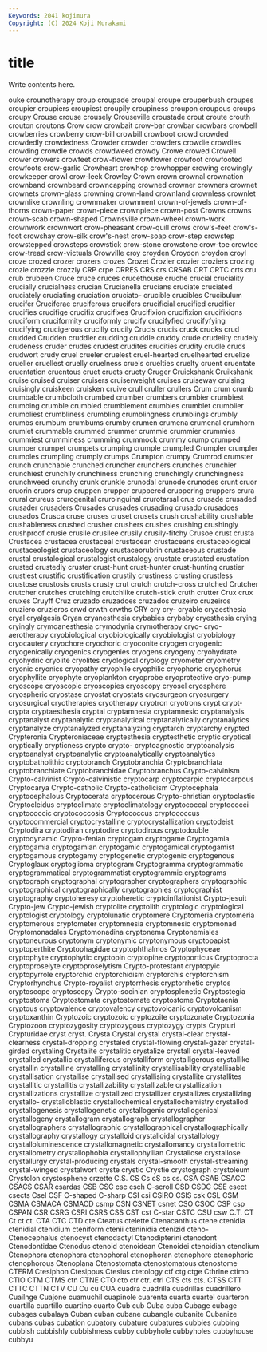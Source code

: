 ```yaml
---
Keywords: 2041 kojimura
Copyright: (C) 2024 Koji Murakami
---
```


# title

Write contents here.



ouke crounotherapy croup croupade croupal croupe crouperbush croupes croupier
croupiers croupiest croupily croupiness croupon croupous croups croupy Crouse crouse
crousely Crouseville croustade crout croute crouth crouton croutons Crow crow
crowbait crow-bar crowbar crowbars crowbell crowberries crowberry crow-bill crowbill crowboot
crowd crowded crowdedly crowdedness Crowder crowder crowders crowdie crowdies crowding
crowdle crowds crowdweed crowdy Crowe crowed Crowell crower crowers crowfeet
crow-flower crowflower crowfoot crowfooted crowfoots crow-garlic Crowheart crowhop crowhopper crowing
crowingly crowkeeper crowl crow-leek Crowley Crown crown crownal crownation crownband
crownbeard crowncapping crowned crowner crowners crownet crownets crown-glass crowning crown-land
crownland crownless crownlet crownlike crownling crownmaker crownment crown-of-jewels crown-of-thorns crown-paper
crown-piece crownpiece crown-post Crowns crowns crown-scab crown-shaped Crownsville crown-wheel crown-work
crownwork crownwort crow-pheasant crow-quill crows crow's-feet crow's-foot crowshay crow-silk crow's-nest
crow-soap crow-step crowstep crowstepped crowsteps crowstick crow-stone crowstone crow-toe crowtoe
crow-tread crow-victuals Crowville croy croyden Croydon croydon croyl croze crozed
crozer crozers crozes Crozet Crozier crozier croziers crozing crozle crozzle
crozzly CRP crpe CRRES CRS crs CRSAB CRT CRTC crts
cru crub crubeen Cruce cruce cruces crucethouse cruche crucial cruciality
crucially crucialness crucian Crucianella crucians cruciate cruciated cruciately cruciating cruciation
cruciato- crucible crucibles Crucibulum crucifer Cruciferae cruciferous crucifers crucificial crucified
crucifier crucifies crucifige crucifix crucifixes Crucifixion crucifixion crucifixions cruciform cruciformity
cruciformly crucify crucifyfied crucifyfying crucifying crucigerous crucilly crucily Crucis crucis
cruck crucks crud crudded Crudden cruddier crudding cruddle cruddy crude
crudelity crudely crudeness cruder crudes crudest crudites crudities crudity crudle
cruds crudwort crudy cruel crueler cruelest cruel-hearted cruelhearted cruelize crueller
cruellest cruelly cruelness cruels cruelties cruelty cruent cruentate cruentation cruentous
cruet cruets cruety Cruger Cruickshank Cruikshank cruise cruised cruiser cruisers
cruiserweight cruises cruiseway cruising cruisingly cruiskeen cruisken cruive crull cruller
crullers Crum crum crumb crumbable crumbcloth crumbed crumber crumbers crumbier
crumbiest crumbing crumble crumbled crumblement crumbles crumblet crumblier crumbliest crumbliness
crumbling crumblingness crumblings crumbly crumbs crumbum crumbums crumby crumen crumena
crumenal crumhorn crumlet crummable crummed crummer crummie crummier crummies crummiest
crumminess crumming crummock crummy crump crumped crumper crumpet crumpets crumping
crumple crumpled Crumpler crumpler crumples crumpling crumply crumps Crumpton crumpy
Crumrod crumster crunch crunchable crunched cruncher crunchers crunches crunchier crunchiest
crunchily crunchiness crunching crunchingly crunchingness crunchweed crunchy crunk crunkle crunodal
crunode crunodes crunt cruor cruorin cruors crup cruppen crupper cruppered
cruppering cruppers crura crural crureus crurogenital cruroinguinal crurotarsal crus crusade
crusaded crusader crusaders Crusades crusades crusading crusado crusadoes crusados Crusca
cruse cruses cruset crusets crush crushability crushable crushableness crushed crusher
crushers crushes crushing crushingly crushproof crusie crusile crusilee crusily crusily-fitchy
Crusoe crust crusta Crustacea crustacea crustaceal crustacean crustaceans crustaceological crustaceologist
crustaceology crustaceorubrin crustaceous crustade crustal crustalogical crustalogist crustalogy crustate crustated
crustation crusted crustedly cruster crust-hunt crust-hunter crust-hunting crustier crustiest crustific
crustification crustily crustiness crusting crustless crustose crustosis crusts crusty crut
crutch crutch-cross crutched Crutcher crutcher crutches crutching crutchlike crutch-stick cruth
crutter Crux crux cruxes Cruyff Cruz cruzado cruzadoes cruzados cruzeiro
cruzeiros cruziero cruzieros crwd crwth crwths CRY cry cry- cryable
cryaesthesia cryal cryalgesia Cryan cryanesthesia crybabies crybaby cryesthesia crying cryingly
crymoanesthesia crymodynia crymotherapy cryo- cryo-aerotherapy cryobiological cryobiologically cryobiologist cryobiology cryocautery
cryochore cryochoric cryoconite cryogen cryogenic cryogenically cryogenics cryogenies cryogens cryogeny
cryohydrate cryohydric cryolite cryolites cryological cryology cryometer cryometry cryonic cryonics
cryopathy cryophile cryophilic cryophoric cryophorus cryophyllite cryophyte cryoplankton cryoprobe cryoprotective
cryo-pump cryoscope cryoscopic cryoscopies cryoscopy cryosel cryosphere cryospheric cryostase cryostat
cryostats cryosurgeon cryosurgery cryosurgical cryotherapies cryotherapy cryotron cryotrons crypt crypt-
crypta cryptaesthesia cryptal cryptamnesia cryptamnesic cryptanalysis cryptanalyst cryptanalytic cryptanalytical cryptanalytically
cryptanalytics cryptanalyze cryptanalyzed cryptanalyzing cryptarch cryptarchy crypted Crypteronia Crypteroniaceae cryptesthesia
cryptesthetic cryptic cryptical cryptically crypticness crypto crypto- cryptoagnostic cryptoanalysis cryptoanalyst
cryptoanalytic cryptoanalytically cryptoanalytics cryptobatholithic cryptobranch Cryptobranchia Cryptobranchiata cryptobranchiate Cryptobranchidae Cryptobranchus
Crypto-calvinism Crypto-calvinist Crypto-calvinistic cryptocarp cryptocarpic cryptocarpous Cryptocarya Crypto-catholic Crypto-catholicism Cryptocephala
cryptocephalous Cryptocerata cryptocerous Crypto-christian cryptoclastic Cryptocleidus cryptoclimate cryptoclimatology cryptococcal cryptococci
cryptococcic cryptococcosis Cryptococcus cryptococcus cryptocommercial cryptocrystalline cryptocrystallization cryptodeist Cryptodira cryptodiran
cryptodire cryptodirous cryptodouble cryptodynamic Crypto-fenian cryptogam cryptogame Cryptogamia cryptogamia cryptogamian
cryptogamic cryptogamical cryptogamist cryptogamous cryptogamy cryptogenetic cryptogenic cryptogenous Cryptoglaux cryptoglioma
cryptogram Cryptogramma cryptogrammatic cryptogrammatical cryptogrammatist cryptogrammic cryptograms cryptograph cryptographal cryptographer
cryptographers cryptographic cryptographical cryptographically cryptographies cryptographist cryptography cryptoheresy cryptoheretic cryptoinflationist
Crypto-jesuit Crypto-jew Crypto-jewish cryptolite cryptolith cryptologic cryptological cryptologist cryptology cryptolunatic
cryptomere Cryptomeria cryptomeria cryptomerous cryptometer cryptomnesia cryptomnesic cryptomonad Cryptomonadales Cryptomonadina
cryptonema Cryptonemiales cryptoneurous cryptonym cryptonymic cryptonymous cryptopapist cryptoperthite Cryptophagidae cryptophthalmos
Cryptophyceae cryptophyte cryptophytic cryptopin cryptopine cryptoporticus Cryptoprocta cryptoproselyte cryptoproselytism Crypto-protestant
cryptopyic cryptopyrrole cryptorchid cryptorchidism cryptorchis cryptorchism Cryptorhynchus Crypto-royalist cryptorrhesis cryptorrhetic
cryptos cryptoscope cryptoscopy Crypto-socinian cryptosplenetic Cryptostegia cryptostoma Cryptostomata cryptostomate cryptostome
Cryptotaenia cryptous cryptovalence cryptovalency cryptovolcanic cryptovolcanism cryptoxanthin Cryptozoic cryptozoic cryptozoite
cryptozonate Cryptozonia Cryptozoon cryptozygosity cryptozygous cryptozygy crypts Crypturi Crypturidae cryst
cryst. Crysta Crystal crystal crystal-clear crystal-clearness crystal-dropping crystaled crystal-flowing crystal-gazer
crystal-girded crystaling Crystalite crystalitic crystalize crystall crystal-leaved crystalled crystallic crystalliferous
crystalliform crystalligerous crystallike crystallin crystalline crystalling crystallinity crystallisability crystallisable crystallisation
crystallise crystallised crystallising crystallite crystallites crystallitic crystallitis crystallizability crystallizable crystallization
crystallizations crystallize crystallized crystallizer crystallizes crystallizing crystallo- crystalloblastic crystallochemical crystallochemistry
crystallod crystallogenesis crystallogenetic crystallogenic crystallogenical crystallogeny crystallogram crystallograph crystallographer crystallographers
crystallographic crystallographical crystallographically crystallography crystallogy crystalloid crystalloidal crystallology crystalloluminescence crystallomagnetic
crystallomancy crystallometric crystallometry crystallophobia crystallophyllian Crystallose crystallose crystallurgy crystal-producing crystals
crystal-smooth crystal-streaming crystal-winged crystalwort cryste crystic Crystie crystograph crystoleum Crystolon
crystosphene crzette C.S. CS Cs cS cs cs. CSA CSAB
CSACC CSACS CSAR csardas CSB CSC csc csch C-scroll CSD
CSDC CSE csect csects Csel CSF C-shaped C-sharp CSI csi
CSIRO CSIS csk CSL CSM CSMA CSMACA CSMACD csmp CSN
CSNET csnet CSO CSOC CSP csp CSPAN CSR CSRG CSRI
CSRS CSS CST cst C-star CSTC CSU csw C.T. CT
Ct ct ct. CTA CTC CTD cte Cteatus ctelette Ctenacanthus
ctene ctenidia ctenidial ctenidium cteniform ctenii cteninidia ctenizid cteno- Ctenocephalus
ctenocyst ctenodactyl Ctenodipterini ctenodont Ctenodontidae Ctenodus ctenoid ctenoidean Ctenoidei ctenoidian
ctenolium Ctenophora ctenophora ctenophoral ctenophoran ctenophore ctenophoric ctenophorous Ctenoplana Ctenostomata
ctenostomatous ctenostome CTERM Ctesiphon Ctesippus Ctesius ctetology ctf ctg ctge
Cthrine ctimo CTIO CTM CTMS ctn CTNE CTO cto ctr
ctr. ctrl CTS cts cts. CTSS CTT CTTC CTTN CTV
CU Cu cu CUA cuadra cuadrilla cuadrillas cuadrillero Cuailnge Cuajone
cuamuchil cuapinole cuarenta cuarta cuartel cuarteron cuartilla cuartillo cuartino cuarto
Cub cub Cuba cuba Cubage cubage cubages cubalaya Cuban cuban
cubane cubangle cubanite Cubanize cubans cubas cubation cubatory cubature cubatures
cubbies cubbing cubbish cubbishly cubbishness cubby cubbyhole cubbyholes cubbyhouse cubbyu
